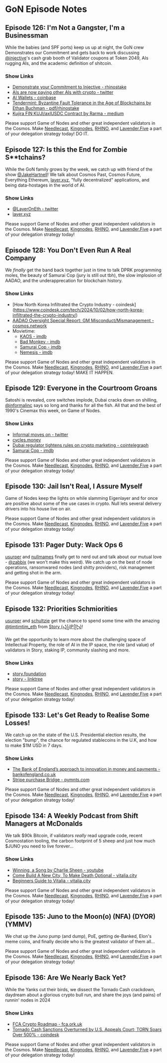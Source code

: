 # GoN Episode Notes

## Episode 126: I'm Not a Gangster, I'm a Businessman

While the babies (and SPF ports) keep us up at night, the GoN crew Demonstrates our Commitment and gets back to work discussing [@injective](https://x.com/injective)'s cash grab booth of Validator coupons at Token 2049, AIs rugging AIs, and the academic definition of shitcoin.

### Show Links

- [Demonstrate your Commitment to Injective - rhinostake](https://snapshots.rhinostake.com/dropshare/undurably-duckhunting-sulphmethemoglobin-obsessively.png)
- [AIs are now paying other AIs with crypto - twitter](https://x.com/brian_armstrong/article/1829623778726592804)
- [AI Wallets - coinbase](https://docs.cdp.coinbase.com/mpc-wallet/docs/ai-wallets)
- [Tendermint: Byzantine Fault Tolerance in the Age of Blockchains by Ethan Buchman - pdf/rhinostake](https://snapshots.rhinostake.com/dropshare/gigamaree-adumbratively-dubbah-aristida.pdf)
- [Kujira FIN KUJI/axlUSDC Contract by Rarma - medium](https://medium.com/@Rarma_/kujira-fin-kuji-axlusdc-contract-d7ab430ba232)

Please support Game of Nodes and other great independent validators in the Cosmos. Make [Needlecast](https://needlecast.envoys.io), [Kingnodes](https://www.kingnodes.com), [RHINO](https://rhinostake.com), and [Lavender.Five](https://www.lavenderfive.com) a part of your delegation strategy today! DO IT.


## Episode 127: Is this the End for Zombie S**tchains?

While the GoN family grows by the week, we catch up with friend of the show [@JakeHartnell](https://twitter.com/JakeHartnell)! We talk about Cosmos Past, Cosmos Future, Everything Ethereum, [layer.xyz](https://www.layer.xyz/), "fully decentralized" applications, and being data-hostages in the world of AI.

### Show Links

- [@LayerOnEth - twitter](https://x.com/LayerOnEth)
- [layer.xyz](https://www.layer.xyz/)

Please support Game of Nodes and other great independent validators in the Cosmos. Make [Needlecast](https://needlecast.envoys.io), [Kingnodes](https://www.kingnodes.com), [RHINO](https://rhinostake.com), and [Lavender.Five](https://www.lavenderfive.com) a part of your delegation strategy today!

## Episode 128: You Don't Even Run A Real Company

We _finally_ get the band back together just in time to talk DPRK programming moles, the beauty of Samurai Cop (jury is still out tbh), the slow implosion of AADAO, and the underapprecation for blockchain history.

### Show Links

- [How North Korea Infiltrated the Crypto Industry - coindesk]
(https://www.coindesk.com/tech/2024/10/02/how-north-korea-infiltrated-the-crypto-industry/)
- [AADAO Oversight Special Report: GM Misconduct/Mismanagement - cosmos.network](https://forum.cosmos.network/t/aadao-oversight-special-report-gm-misconduct-mismanagement/14441)
- Movietime:
  - [KAOS - imdb](https://www.imdb.com/title/tt30087808/)
  - [Bad Monkey - imdb](https://www.imdb.com/title/tt15203646/)
  - [Samurai Cop - imdb](https://www.imdb.com/title/tt0130236/)
  - [Nemesis - imdb](https://www.imdb.com/title/tt0107668/)

Please support Game of Nodes and other great independent validators in the Cosmos. Make [Needlecast](https://needlecast.envoys.io), [Kingnodes](https://www.kingnodes.com), [RHINO](https://rhinostake.com), and [Lavender.Five](https://www.lavenderfive.com) a part of your delegation strategy today!  MAKE IT HAPPEN.

## Episode 129: Everyone in the Courtroom Groans

Satoshi is revealed, core switches implode, Dubai cracks down on shilling, [@informalinc](https://twitter.com/informalinc) says so long and thanks for all the fish. All that and the best of 1990's Cinemax this week, on Game of Nodes.

### Show Links

- [Informal moves on - twitter](https://x.com/JTremback/status/1843378324120436993)
- [cycles.money](https://cycles.money/)
- [Dubai regulator tightens rules on crypto marketing - cointelegraph](https://cointelegraph.com/news/dubai-regulator-tightens-crypto-marketing-rules)
- [Samurai Cop - imdb](https://www.imdb.com/title/tt0130236/)

Please support Game of Nodes and other great independent validators in the Cosmos. Make [Needlecast](https://needlecast.envoys.io), [Kingnodes](https://www.kingnodes.com), [RHINO](https://rhinostake.com), and [Lavender.Five](https://www.lavenderfive.com) a part of your delegation strategy today!

## Episode 130: Jail Isn't Real, I Assure Myself

Game of Nodes keep the lights on while slamming Eigenlayer and for once are positive about some of the use cases in crypto. Null lets several delivery drivers into his house live on air.

Please support Game of Nodes and other great independent validators in the Cosmos. Make [Needlecast](https://needlecast.envoys.io), [Kingnodes](https://www.kingnodes.com), [RHINO](https://rhinostake.com), and [Lavender.Five](https://www.lavenderfive.com) a part of your delegation strategy today!


## Episode 131: Pager Duty: Wack Ops 6

[usurper](https://twitter.com/rhinostake) and [nullmames](https://twitter.com/nullMames) finally get to nerd out and talk about our mutual love - [@zabbix](https://twitter.com/zabbix) (we won't make this weird).  We catch up on the best of node operations, ransomwared nodes (and shitty providers), risk management and getting shot in the arm.

Please support Game of Nodes and other great independent validators in the Cosmos. Make [Needlecast](https://needlecast.envoys.io), [Kingnodes](https://www.kingnodes.com), [RHINO](https://rhinostake.com), and [Lavender.Five](https://www.lavenderfive.com) a part of your delegation strategy today!


## Episode 132: Priorities Schmiorities

[usurper](https://twitter.com/rhinostake) and [schultzie](https://twitter.com/dylanschultzie) get the chance to spend some time with the amazing [@timtimtim_eth](https://twitter.com/timtimtim_eth) from [Story (꧁IP꧂)](https://twitter.com/storyprotocol)!

We get the opportunity to learn more about the challenging space of Intellectual Property, the role of AI in the IP space, the role (and value) of validators in Story, staking IP, community slashing and more.

### Show Links

- [story.foundation](https://www.story.foundation/)
- [story - linktree](https://linktr.ee/storyprotocol)

Please support Game of Nodes and other great independent validators in the Cosmos. Make [Needlecast](https://needlecast.envoys.io), [Kingnodes](https://www.kingnodes.com), [RHINO](https://rhinostake.com), and [Lavender.Five](https://www.lavenderfive.com) a part of your delegation strategy today!


## Episode 133: Let's Get Ready to Realise Some Losses!

We catch up on the state of the U.S. Presidential election results, the election "bump", the chance for regulated stablecoins in the U.K, and how to make $1M USD in 7 days.

### Show Links

- [The Bank of England’s approach to innovation in money and payments - bankofengland.co.uk](https://www.bankofengland.co.uk/paper/2024/dp/the-boes-approach-to-innovation-in-money-and-payments)
- [Stripe purchase Bridge - pymnts.com](https://www.pymnts.com/blockchain/2024/stripes-billion-dollar-bet-on-stablecoins-tops-this-week-in-web3/
)

Please support Game of Nodes and other great independent validators in the Cosmos. Make [Needlecast](https://needlecast.envoys.io), [Kingnodes](https://www.kingnodes.com), [RHINO](https://rhinostake.com), and [Lavender.Five](https://www.lavenderfive.com) a part of your delegation strategy today!


## Episode 134: A Weekly Podcast from Shift Managers at McDonalds

We talk $90k Bitcoin, if validators _really_ read upgrade code, recent Cosmostation tooling, the carbon footprint of 5 sheep and just how much $JUNO you need to live forever...

### Show Links

- [Winning, a Song by Charlie Sheen - youtube](https://www.youtube.com/watch?v=9QS0q3mGPGg)
- [Come Build A New City, To Make Death Optional - vitalia.city](https://vitalia.city/)
- [Beginners Guide to Vitalia - vitalia.city](https://vitalia.city/learn/a-beginners-guide-to-vitalia)

Please support Game of Nodes and other great independent validators in the Cosmos. Make [Needlecast](https://needlecast.envoys.io), [Kingnodes](https://www.kingnodes.com), [RHINO](https://rhinostake.com), and [Lavender.Five](https://www.lavenderfive.com) a part of your delegation strategy today!

## Episode 135: Juno to the Moon(o) (NFA) (DYOR) (YMMV)

We chat up the Juno pump (and dump), PoE, getting de-Banked, Elon's meme coins, and finally decide who is the greatest validator of them all...

Please support Game of Nodes and other great independent validators in the Cosmos. Make [Needlecast](https://needlecast.envoys.io), [Kingnodes](https://www.kingnodes.com), [RHINO](https://rhinostake.com), and [Lavender.Five](https://www.lavenderfive.com) a part of your delegation strategy today!

## Episode 136: Are We Nearly Back Yet?

While the Yanks cut their birds, we dissect the Tornado Cash crackdown, daydream about a glorious crypto bull run, and share the joys (and pains) of runnin' nodes in 2024

### Show Links

- [FCA Crypto Roadmap - fca.ork.uk](https://www.fca.org.uk/publication/documents/crypto-roadmap.pdf)
- [Tornado Cash Sanctions Overturned by U.S. Appeals Court; TORN Soars Over 500% - coindesk](https://www.coindesk.com/policy/2024/11/26/tornado-cash-sanctions-overturned-by-u-s-appeals-court)


Please support Game of Nodes and other great independent validators in the Cosmos. Make [Needlecast](https://needlecast.envoys.io), [Kingnodes](https://www.kingnodes.com), [RHINO](https://rhinostake.com), and [Lavender.Five](https://www.lavenderfive.com) a part of your delegation strategy today!
